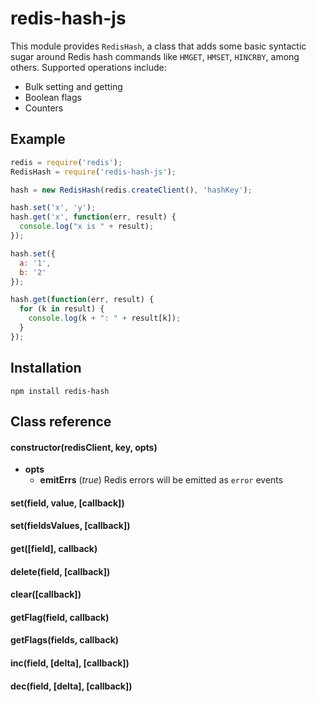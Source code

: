 # redis-hash-js

This module provides `RedisHash`, a class that adds some basic syntactic sugar around Redis hash commands like `HMGET`, `HMSET`, `HINCRBY`, among others. Supported operations include:

- Bulk setting and getting
- Boolean flags
- Counters

## Example

```js
redis = require('redis');
RedisHash = require('redis-hash-js');

hash = new RedisHash(redis.createClient(), 'hashKey');

hash.set('x', 'y');
hash.get('x', function(err, result) {
  console.log("x is " + result);
});

hash.set({
  a: '1',
  b: '2'
});

hash.get(function(err, result) {
  for (k in result) {
    console.log(k + ": " + result[k]);
  }
});
```

## Installation

    npm install redis-hash

## Class reference

#### constructor(redisClient, key, opts)

  - **opts**
    - **emitErrs** (*true*) Redis errors will be emitted as `error` events

#### set(field, value, [callback])
#### set(fieldsValues, [callback])

#### get([field], callback)

#### delete(field, [callback])

#### clear([callback])

#### getFlag(field, callback)
#### getFlags(fields, callback)

#### inc(field, [delta], [callback])
#### dec(field, [delta], [callback])